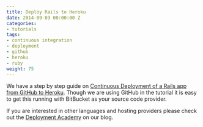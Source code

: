 ```yaml
---
title: Deploy Rails to Heroku
date: 2014-09-03 00:00:00 Z
categories:
- tutorials
tags:
- continuous integration
- deployment
- github
- heroku
- ruby
weight: 75
---
```


We have a step by step guide on [Continuous Deployment of a Rails app from GitHub to Heroku](http://blog.codeship.com/github-heroku-rails-deployment/). Though we are using GitHub in the tutorial it is easy to get this running with BitBucket as your source code provider.

If you are interested in other languages and hosting providers please check out the [Deployment Academy](http://blog.codeship.com/category/deployment-academy) on our blog.
